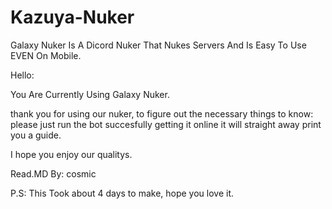 # Kazuya-Nuker
Galaxy Nuker Is A Dicord Nuker That Nukes Servers And Is Easy To Use EVEN On Mobile.

Hello:

You Are Currently Using Galaxy Nuker.

thank you for using our nuker,
to figure out the necessary things to know:
please just run the bot succesfully getting it online it will straight away print you a guide.

I hope you enjoy our qualitys.

Read.MD By: cosmic 

P.S:
This Took about 4 days to make, hope you love it.
